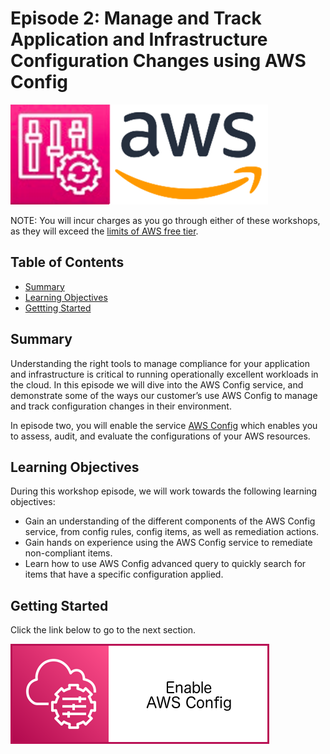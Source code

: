 # Episode 2: Manage and Track Application and Infrastructure Configuration Changes using AWS Config

![](media/config-aws-logo.png)

NOTE: You will incur charges as you go through either of these workshops, as they will exceed the [limits of AWS free tier](http://docs.aws.amazon.com/awsaccountbilling/latest/aboutv2/free-tier-limits.html).

## Table of Contents

- [Summary](#summary)
- [Learning Objectives](#learning-objectives)
- [Gettting Started](#getting-started)

## Summary

Understanding the right tools to manage compliance for your application and infrastructure is critical to running operationally excellent workloads in the cloud. In this episode we will dive into the AWS Config service, and demonstrate some of the ways our customer’s use AWS Config to manage and track configuration changes in their environment.

In episode two, you will enable the service [AWS Config](https://aws.amazon.com/config/) which enables you to assess, audit, and evaluate the configurations of your AWS resources. 

## Learning Objectives

During this workshop episode, we will work towards the following learning objectives:

- Gain an understanding of the different components of the AWS Config service, from config rules, config items, as well as remediation actions.
- Gain hands on experience using the AWS Config service to remediate non-compliant items.
- Learn how to use AWS Config advanced query to quickly search for items that have a specific configuration applied.


## Getting Started

Click the link below to go to the next section.

[![](operational_excellence/media/enable-config.png)](/operational_excellence/episode-02-step-01-enable-config.md)
